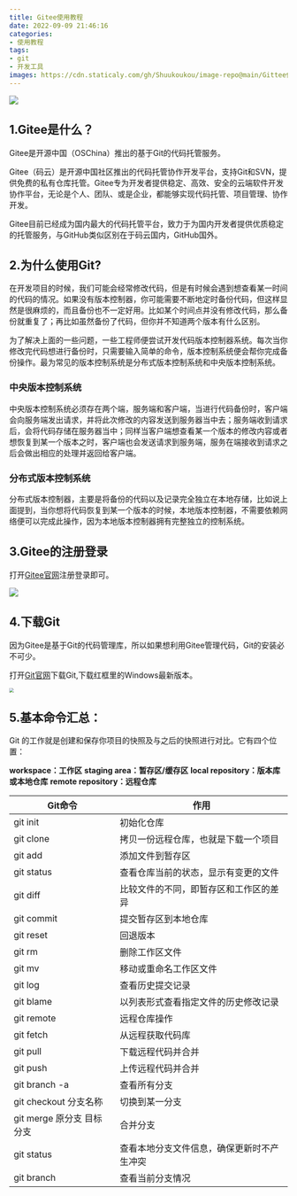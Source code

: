 ```yaml
---
title: Gitee使用教程
date: 2022-09-09 21:46:16
categories: 
- 使用教程
tags:
- git
- 开发工具
images: https://cdn.staticaly.com/gh/Shuukoukou/image-repo@main/Gittee使用教程/web_developer.v8dkdnm60kg.webp
---
```


![](https://cdn.staticaly.com/gh/Shuukoukou/image-repo@main/Gittee使用教程/web_developer.v8dkdnm60kg.webp)

## 1.Gitee是什么？

Gitee是开源中国（OSChina）推出的基于Git的代码托管服务。

Gitee（码云）是开源中国社区推出的代码托管协作开发平台，支持Git和SVN，提供免费的私有仓库托管。Gitee专为开发者提供稳定、高效、安全的云端软件开发协作平台，无论是个人、团队、或是企业，都能够实现代码托管、项目管理、协作开发。

Gitee目前已经成为国内最大的代码托管平台，致力于为国内开发者提供优质稳定的托管服务，与GitHub类似区别在于码云国内，GitHub国外。

## 2.为什么使用Git?

在开发项目的时候，我们可能会经常修改代码，但是有时候会遇到想查看某一时间的代码的情况。如果没有版本控制器，你可能需要不断地定时备份代码，但这样显然是很麻烦的，而且备份也不一定好用。比如某个时间点并没有修改代码，那么备份就重复了；再比如虽然备份了代码，但你并不知道两个版本有什么区别。

为了解决上面的一些问题，一些工程师便尝试开发代码版本控制器系统。每次当你修改完代码想进行备份时，只需要输入简单的命令，版本控制系统便会帮你完成备份操作。最为常见的版本控制系统是分布式版本控制系统和中央版本控制系统。

### 中央版本控制系统

中央版本控制系统必须存在两个端，服务端和客户端，当进行代码备份时，客户端会向服务端发出请求，并将此次修改的内容发送到服务器当中去；服务端收到请求后，会将代码存储在服务器当中；同样当客户端想查看某一个版本的修改内容或者想恢复到某一个版本之时，客户端也会发送请求到服务端，服务在端接收到请求之后会做出相应的处理并返回给客户端。

### 分布式版本控制系统

分布式版本控制器，主要是将备份的代码以及记录完全独立在本地存储，比如说上面提到，当你想将代码恢复到某一个版本的时候，本地版本控制器，不需要依赖网络便可以完成此操作，因为本地版本控制器拥有完整独立的控制系统。



## 3.Gitee的注册登录

打开[Gitee官网](https://gitee.com/)注册登录即可。

![](https://cdn.staticaly.com/gh/Shuukoukou/image-repo@main/Gittee使用教程/gitee-regist.1k02emg21czk.webp)



## 4.下载Git

因为Gitee是基于Git的代码管理库，所以如果想利用Gitee管理代码，Git的安装必不可少。

打开[Git官网](https://git-scm.com/)下载Git,下载红框里的Windows最新版本。

<img src="https://cdn.staticaly.com/gh/Shuukoukou/image-repo@main/Gittee使用教程/git-download.5aucbju78u80.webp" style="zoom:50%;" />




<br/>

## 5.基本命令汇总：
Git 的工作就是创建和保存你项目的快照及与之后的快照进行对比。它有四个位置：

**workspace：工作区**
**staging area：暂存区/缓存区**
**local repository：版本库或本地仓库**
**remote repository：远程仓库**



| Git命令                   | 作用                                       |
| ------------------------- | ------------------------------------------ |
| git init                  | 初始化仓库                                 |
| git clone                 | 拷贝一份远程仓库，也就是下载一个项目       |
| git add                   | 添加文件到暂存区                           |
| git status                | 查看仓库当前的状态，显示有变更的文件       |
| git diff                  | 比较文件的不同，即暂存区和工作区的差异     |
| git commit                | 提交暂存区到本地仓库                       |
| git reset                 | 回退版本                                   |
| git rm                    | 删除工作区文件                             |
| git mv                    | 移动或重命名工作区文件                     |
| git log                   | 查看历史提交记录                           |
| git blame <file>          | 以列表形式查看指定文件的历史修改记录       |
| git remote                | 远程仓库操作                               |
| git fetch                 | 从远程获取代码库                           |
| git pull                  | 下载远程代码并合并                         |
| git push                  | 上传远程代码并合并                         |
| git branch -a             | 查看所有分支                               |
| git checkout 分支名称     | 切换到某一分支                             |
| git merge 原分支 目标分支 | 合并分支                                   |
| git status                | 查看本地分支文件信息，确保更新时不产生冲突 |
| git branch                | 查看当前分支情况                           |


